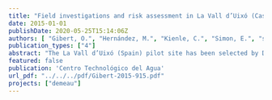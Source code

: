 ```yaml
---
title: "Field investigations and risk assessment in La Vall d’Uixó (Castellón, Spain)"
date: 2015-01-01
publishDate: 2020-05-25T15:14:06Z
authors: [ "Gibert, O.", "Hernández, M.", "Kienle, C.", "Simon, E.", "sprenger", "Besselink, H." ]
publication_types: ["4"]
abstract: "The La Vall d’Uixó (Spain) pilot site has been selected by DEMEAU because it is a new Aquifer Storage Transfer and Recovery (ASTR) site consisting of two injection wells surrounded by farmer wells for irrigation in a water scarce area. Potential water source for this MAR site is the effluent of the local WWTP, which is a quite constant water source in terms of availability, but gives concerns in terms of water quality. The investigations carried out within DEMEAU supports the work previously done by the Water Recovery Project (2011 – 2014), coordinated by IGME (Instituto Geológico y Minero de España) and UJI (Universitat Jaume I). The Water Recovery Project consists of different implementation phases and aimed to establish an appropriate MAR scheme with reclaimed wastewater to counteract salinity ingress in the coastal aquifer. In the third phase of the project two injection wells have recharged 310,000 m3 with water from the Belcaire River. To foster the implementation of the fourth and final phase of the Water Recovery Project, DEMEAU focused on the evaluation of the effluent of the local WWTP as source water for the ASTR system. This has been done by three sampling campaigns to analyse bulk chemistry, emerging pollutants and bioassays in native groundwater (six agricultural wells), Belcaire River (the current source water of the MAR scheme) and WWTP effluent (potential future source water). Risk assessment based on Australian MAR guidelines have been applied to evaluate risks related to the usage of WWTP effluent as source water. The Australian guidelines have been applied in two steps: entry level assessment and maximal risk assessment. Entry level assessment concluded that La Vall d’Uixó is suitable for a MAR scheme using reclaimed water, while maximal risk assessment identified hazards associated to reclaimed water as source water. As La Vall d’Uixó is an agricultural area of citrus crops, the use of reclaimed water for the injection in the MAR system must be compatible with the use of recovered water for irrigation. The risk assessment done in this report considered this end use of water, as there are no drinking water wells in the area. High risks have been identified for inorganic chemicals (conductivity, chloride and bicarbonate) and nutrients (nitrate). Risks associated to inorganics can be minimized by mixing effluent and Belcaire River water 1:1. Bulk chemistry coincided mainly with the description carried out in Water Recovery project, identifying two main quality problems in native groundwater: (1) salinity ingress (2) high nitrate concentration due to the intensive agricultural practices in the area. Ion displacement pattern in groundwater samples clearly indicates on-going salinization and documents minor effects of the injected water on few wells only. Cl/Br ratios indicate additional sources of chloride apart from seawater. It seems plausible that the underlying Keuper formations (Triassic) contribute to salinity ingress and SO4 excess in groundwater to some extent. Chlorides and nitrate are regulated by the implementation in Spain of the EU Water Framework Directive for the Castellón aquifer. The threshold value for nitrate is 200 mg/L, while the threshold value for chloride is 650 mg/L. WWTP effluent has nitrate and chlorides below the threshold concentrations (60 mg/L and 140 mg/L respectively) and, therefore, the MAR with reclaimed water would suppose a reduction of groundwater pollution and a step towards a qualitative good status in the aquifer. In total 63 organic micro pollutants have been analysed in groundwater, surface water and WWTP effluent. WWTP effluent shows elevated concentrations in almost all groups of organic micro pollutants compared to river- or groundwater. Only pesticides are found in higher concentrations in groundwater compared to the effluent. The Belcaire River shows the lowest concentrations for all groups of micro pollutants. It was shown that the Vall d’Uixó aquifer is contaminated by various organic micro pollutants and does not reflect a near natural aquifer condition. The aquifer chemistry in terms of organic micro pollutants reflects the usage of (untreated) effluent for direct irrigation over years. Elevated concentration of artificial sweeteners, analgesics, stimulants, caffeine metabolites and cocaine metabolites were found in WWTP samples taken during weekends compared to workday samples. In contrast, iopromide has been quantified in higher concentrations in the effluent of WWTP in work days than in the weekend, as this contrast media is used in hospitals for diagnostic tests normally carried out from Monday to Friday. These patterns of the effluent of WWTP during the week of weekend could be determinant for the selection of the working days as most suitable days to store treated waste water. In order to link analysed chemical concentrations to the observed toxicity in the samples a procedure based on bioassay-specific relative potency (REP) factors was applied. REP factors are determined by the effect concentrations of the reference compound and of the test compound. Despite the lack of toxicological data for a number of the selected target compounds and the lower relevance of the selected compounds for (eco)toxicological risk assessment, this study greatly demonstrate the usefulness of combined analyses of environmental samples. Effect-based methods could complement conventional chemical analysis in water quality monitoring as pre-screening techniques by (1) identifying toxic “hotspots” for further investigation, (2) assessing the effect of the entire mixture of compounds present in waters and therefore and (3) reduce uncertainty in safety evaluation."
featured: false
publication: 'Centro Technológico del Agua'
url_pdf: "../../../pdf/Gibert-2015-915.pdf"
projects: ["demeau"]
---
```


